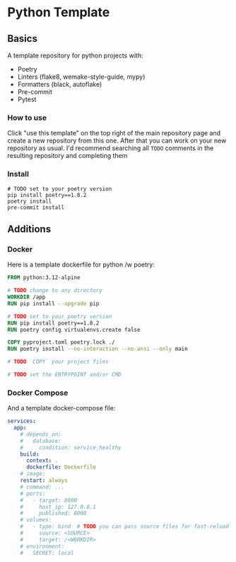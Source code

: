 # Python Template
## Basics
A template repository for python projects with:
- Poetry
- Linters (flake8, wemake-style-guide, mypy)
- Formatters (black, autoflake)
- Pre-commit
- Pytest

### How to use
Click "use this template" on the top right of the main repository page and create a new repository from this one. After that you can work on your new repository as usual. I'd recommend searching all `TODO` comments in the resulting repository and completing them

### Install
```
# TODO set to your poetry version
pip install poetry==1.8.2
poetry install
pre-commit install
```

## Additions
### Docker
Here is a template dockerfile for python /w poetry:
```dockerfile
FROM python:3.12-alpine

# TODO change to any directory
WORKDIR /app
RUN pip install --upgrade pip

# TODO set to your poetry version
RUN pip install poetry==1.8.2
RUN poetry config virtualenvs.create false

COPY pyproject.toml poetry.lock ./
RUN poetry install --no-interaction --no-ansi --only main

# TODO `COPY` your project files

# TODO set the ENTRYPOINT and/or CMD
```

### Docker Compose
And a template docker-compose file:
```yaml
services:
  app:
    # depends_on:
    #   database: 
    #     condition: service_healthy
    build:
      context: .
      dockerfile: Dockerfile
    # image:
    restart: always
    # command: ...
    # ports:
    #   - target: 8000
    #     host_ip: 127.0.0.1
    #     published: 8000
    # volumes:
    #   - type: bind  # TODO you can pass source files for fast-reload
    #     source: <SOURCE>
    #     target: /<WORKDIR>
    # environment:
    #   SECRET: local
```
